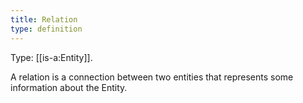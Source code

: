 ```yaml
---
title: Relation
type: definition
---
```


Type: [[is-a:Entity]].

A relation is a connection between two entities that represents some information about the Entity.